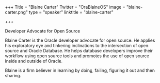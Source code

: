 +++
Title = "Blaine Carter"
Twitter = "OraBlaineOS"
image = "blaine-carter.png"
type = "speaker"
linktitle = "blaine-carter"

+++

Developer Advocate for Open Source

Blaine Carter is the Oracle developer advocate for open source. He applies his exploratory eye and tinkering inclinations to the intersection of open source and Oracle Database. He helps database developers improve their workflow using open source tools and promotes the use of open source inside and outside of Oracle.

Blaine is a firm believer in learning by doing, failing, figuring it out and then sharing.
